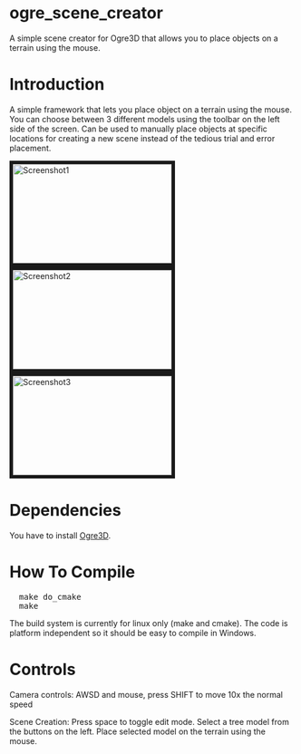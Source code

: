 ogre_scene_creator
==================

A simple scene creator for Ogre3D that allows you to place objects on a terrain using the mouse.

# Introduction

A simple framework that lets you place object on a terrain using the mouse. You can choose between 3 different models using the toolbar on the left side of the screen. Can be used to manually place objects at specific locations for creating a new scene instead of the tedious trial and error placement.

<img src="http://i.imgur.com/hQ5vl.jpg" alt="Screenshot1" border="6" height="175" width="280">
<img src="http://i.imgur.com/LnVV0.jpg" alt="Screenshot2" border="6" height="175" width="280">
<img src="http://i.imgur.com/BuQZ1.jpg" alt="Screenshot3" border="6" height="175" width="280">

# Dependencies

You have to install [Ogre3D](http://www.ogre3d.org/).

# How To Compile
<pre>
  make do_cmake
  make
</pre>
The build system is currently for linux only (make and cmake). The code is platform independent so it should be easy to compile in Windows.


# Controls

Camera controls:
AWSD and mouse, press SHIFT to move 10x the normal speed

Scene Creation:
Press space to toggle edit mode.
Select a tree model from the buttons on the left.
Place selected model on the terrain using the mouse.